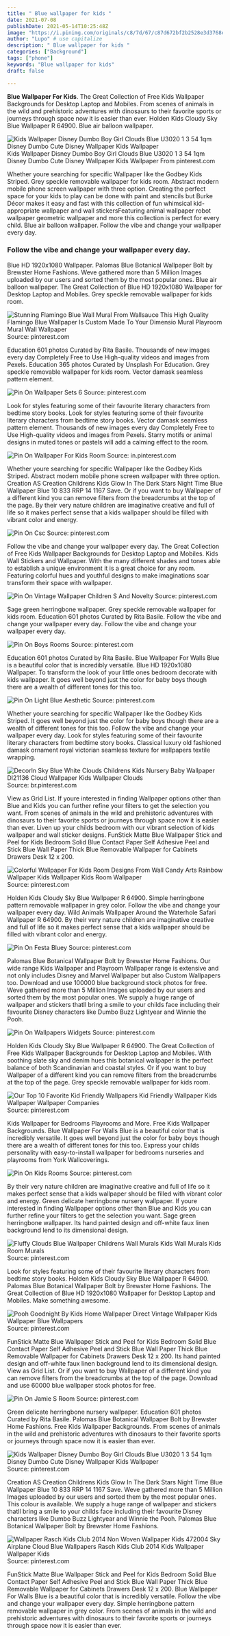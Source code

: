 ```yaml
---
title: " Blue wallpaper for kids "
date: 2021-07-08
publishDate: 2021-05-14T10:25:48Z
image: "https://i.pinimg.com/originals/c8/7d/67/c87d672bf2b2528e3d3768e91fbf3567.jpg"
author: "Lupo" # use capitalize
description: " Blue wallpaper for kids "
categories: ["Background"]
tags: ["phone"]
keywords: "Blue wallpaper for kids"
draft: false

---
```



**Blue Wallpaper For Kids**. The Great Collection of Free Kids Wallpaper Backgrounds for Desktop Laptop and Mobiles. From scenes of animals in the wild and prehistoric adventures with dinosaurs to their favorite sports or journeys through space now it is easier than ever. Holden Kids Cloudy Sky Blue Wallpaper R 64900. Blue air balloon wallpaper.

![Kids Wallpaper Disney Dumbo Boy Girl Clouds Blue U3020 1 3 54 1qm Disney Dumbo Cute Disney Wallpaper Kids Wallpaper](https://i.pinimg.com/originals/be/d8/d2/bed8d2dfa59bd938da33fb80be2f954e.jpg "Kids Wallpaper Disney Dumbo Boy Girl Clouds Blue U3020 1 3 54 1qm Disney Dumbo Cute Disney Wallpaper Kids Wallpaper")
Kids Wallpaper Disney Dumbo Boy Girl Clouds Blue U3020 1 3 54 1qm Disney Dumbo Cute Disney Wallpaper Kids Wallpaper From pinterest.com


Whether youre searching for specific Wallpaper like the Godbey Kids Striped. Grey speckle removable wallpaper for kids room. Abstract modern mobile phone screen wallpaper with three option. Creating the perfect space for your kids to play can be done with paint and stencils but Burke Décor makes it easy and fast with this collection of fun whimsical kid-appropriate wallpaper and wall stickersFeaturing animal wallpaper robot wallpaper geometric wallpaper and more this collection is perfect for every child. Blue air balloon wallpaper. Follow the vibe and change your wallpaper every day.

### Follow the vibe and change your wallpaper every day.

Blue HD 1920x1080 Wallpaper. Palomas Blue Botanical Wallpaper Bolt by Brewster Home Fashions. Weve gathered more than 5 Million Images uploaded by our users and sorted them by the most popular ones. Blue air balloon wallpaper. The Great Collection of Blue HD 1920x1080 Wallpaper for Desktop Laptop and Mobiles. Grey speckle removable wallpaper for kids room.


![Stunning Flamingo Blue Wall Mural From Wallsauce This High Quality Flamingo Blue Wallpaper Is Custom Made To Your Dimensio Mural Playroom Mural Wall Wallpaper](https://i.pinimg.com/564x/7c/50/fa/7c50fa6c6be52091003ed1c30288d8fe.jpg "Stunning Flamingo Blue Wall Mural From Wallsauce This High Quality Flamingo Blue Wallpaper Is Custom Made To Your Dimensio Mural Playroom Mural Wall Wallpaper")
Source: pinterest.com

Education 601 photos Curated by Rita Basile. Thousands of new images every day Completely Free to Use High-quality videos and images from Pexels. Education 365 photos Curated by Unsplash For Education. Grey speckle removable wallpaper for kids room. Vector damask seamless pattern element.

![Pin On Wallpaper Sets 6](https://i.pinimg.com/originals/16/64/32/166432bb0967bfea46bbf64f6436c71c.jpg "Pin On Wallpaper Sets 6")
Source: pinterest.com

Look for styles featuring some of their favourite literary characters from bedtime story books. Look for styles featuring some of their favourite literary characters from bedtime story books. Vector damask seamless pattern element. Thousands of new images every day Completely Free to Use High-quality videos and images from Pexels. Starry motifs or animal designs in muted tones or pastels will add a calming effect to the room.

![Pin On Wallpaper For Kids Room](https://i.pinimg.com/originals/e6/e7/9d/e6e79d37a5d2d42b63822fb601c9be0d.jpg "Pin On Wallpaper For Kids Room")
Source: in.pinterest.com

Whether youre searching for specific Wallpaper like the Godbey Kids Striped. Abstract modern mobile phone screen wallpaper with three option. Creation AS Creation Childrens Kids Glow In The Dark Stars Night Time Blue Wallpaper Blue 10 833 RRP 14 1167 Save. Or if you want to buy Wallpaper of a different kind you can remove filters from the breadcrumbs at the top of the page. By their very nature children are imaginative creative and full of life so it makes perfect sense that a kids wallpaper should be filled with vibrant color and energy.

![Pin On Csc](https://i.pinimg.com/236x/79/c5/1f/79c51f4c1160d4fbf8a524d3f2640d5b.jpg "Pin On Csc")
Source: pinterest.com

Follow the vibe and change your wallpaper every day. The Great Collection of Free Kids Wallpaper Backgrounds for Desktop Laptop and Mobiles. Kids Wall Stickers and Wallpaper. With the many different shades and tones able to establish a unique environment it is a great choice for any room. Featuring colorful hues and youthful designs to make imaginations soar transform their space with wallpaper.

![Pin On Vintage Wallpaper Children S And Novelty](https://i.pinimg.com/originals/4d/b6/d6/4db6d60fdc708fb195349184c27bcfaf.jpg "Pin On Vintage Wallpaper Children S And Novelty")
Source: pinterest.com

Sage green herringbone wallpaper. Grey speckle removable wallpaper for kids room. Education 601 photos Curated by Rita Basile. Follow the vibe and change your wallpaper every day. Follow the vibe and change your wallpaper every day.

![Pin On Boys Rooms](https://i.pinimg.com/564x/2e/3b/df/2e3bdfb45054451f0b9fe5edeeea3edb.jpg "Pin On Boys Rooms")
Source: pinterest.com

Education 601 photos Curated by Rita Basile. Blue Wallpaper For Walls Blue is a beautiful color that is incredibly versatile. Blue HD 1920x1080 Wallpaper. To transform the look of your little ones bedroom decorate with kids wallpaper. It goes well beyond just the color for baby boys though there are a wealth of different tones for this too.

![Pin On Light Blue Aesthetic](https://i.pinimg.com/736x/8c/35/dc/8c35dc76e9e08e2ac34103c84d1c642f.jpg "Pin On Light Blue Aesthetic")
Source: pinterest.com

Whether youre searching for specific Wallpaper like the Godbey Kids Striped. It goes well beyond just the color for baby boys though there are a wealth of different tones for this too. Follow the vibe and change your wallpaper every day. Look for styles featuring some of their favourite literary characters from bedtime story books. Classical luxury old fashioned damask ornament royal victorian seamless texture for wallpapers textile wrapping.

![Decorln Sky Blue White Clouds Childrens Kids Nursery Baby Wallpaper Dl21136 Cloud Wallpaper Kids Wallpaper Clouds](https://i.pinimg.com/736x/53/a9/b2/53a9b216d586265e1c15e7a162ccb8bd.jpg "Decorln Sky Blue White Clouds Childrens Kids Nursery Baby Wallpaper Dl21136 Cloud Wallpaper Kids Wallpaper Clouds")
Source: br.pinterest.com

View as Grid List. If youre interested in finding Wallpaper options other than Blue and Kids you can further refine your filters to get the selection you want. From scenes of animals in the wild and prehistoric adventures with dinosaurs to their favorite sports or journeys through space now it is easier than ever. Liven up your childs bedroom with our vibrant selection of kids wallpaper and wall sticker designs. FunStick Matte Blue Wallpaper Stick and Peel for Kids Bedroom Solid Blue Contact Paper Self Adhesive Peel and Stick Blue Wall Paper Thick Blue Removable Wallpaper for Cabinets Drawers Desk 12 x 200.

![Colorful Wallpaper For Kids Room Designs From Wall Candy Arts Rainbow Wallpaper Kids Wallpaper Kids Room Wallpaper](https://i.pinimg.com/originals/35/bd/f7/35bdf7b0848d1900275e6cc3a6843ad3.jpg "Colorful Wallpaper For Kids Room Designs From Wall Candy Arts Rainbow Wallpaper Kids Wallpaper Kids Room Wallpaper")
Source: pinterest.com

Holden Kids Cloudy Sky Blue Wallpaper R 64900. Simple herringbone pattern removable wallpaper in grey color. Follow the vibe and change your wallpaper every day. Wild Animals Wallpaper Around the Waterhole Safari Wallpaper R 64900. By their very nature children are imaginative creative and full of life so it makes perfect sense that a kids wallpaper should be filled with vibrant color and energy.

![Pin On Festa Bluey](https://i.pinimg.com/736x/50/76/66/5076661b1aca8b085dd989fc3389f5aa.jpg "Pin On Festa Bluey")
Source: pinterest.com

Palomas Blue Botanical Wallpaper Bolt by Brewster Home Fashions. Our wide range Kids Wallpaper and Playroom Wallpaper range is extensive and not only includes Disney and Marvel Wallpaper but also Custom Wallpapers too. Download and use 100000 blue background stock photos for free. Weve gathered more than 5 Million Images uploaded by our users and sorted them by the most popular ones. We supply a huge range of wallpaper and stickers thatll bring a smile to your childs face including their favourite Disney characters like Dumbo Buzz Lightyear and Winnie the Pooh.

![Pin On Wallpapers Widgets](https://i.pinimg.com/736x/12/45/f3/1245f34109f1776bc00f2460fb58a42b.jpg "Pin On Wallpapers Widgets")
Source: pinterest.com

Holden Kids Cloudy Sky Blue Wallpaper R 64900. The Great Collection of Free Kids Wallpaper Backgrounds for Desktop Laptop and Mobiles. With soothing slate sky and denim hues this botanical wallpaper is the perfect balance of both Scandinavian and coastal styles. Or if you want to buy Wallpaper of a different kind you can remove filters from the breadcrumbs at the top of the page. Grey speckle removable wallpaper for kids room.

![Our Top 10 Favorite Kid Friendly Wallpapers Kid Friendly Wallpaper Kids Wallpaper Wallpaper Companies](https://i.pinimg.com/564x/2f/8c/17/2f8c1730f017d7d41a283fd96d580252.jpg "Our Top 10 Favorite Kid Friendly Wallpapers Kid Friendly Wallpaper Kids Wallpaper Wallpaper Companies")
Source: pinterest.com

Kids Wallpaper for Bedrooms Playrooms and More. Free Kids Wallpaper Backgrounds. Blue Wallpaper For Walls Blue is a beautiful color that is incredibly versatile. It goes well beyond just the color for baby boys though there are a wealth of different tones for this too. Express your childs personality with easy-to-install wallpaper for bedrooms nurseries and playrooms from York Wallcoverings.

![Pin On Kids Rooms](https://i.pinimg.com/736x/20/b9/d9/20b9d9499c103e74c9cd3e80fca27e88.jpg "Pin On Kids Rooms")
Source: pinterest.com

By their very nature children are imaginative creative and full of life so it makes perfect sense that a kids wallpaper should be filled with vibrant color and energy. Green delicate herringbone nursery wallpaper. If youre interested in finding Wallpaper options other than Blue and Kids you can further refine your filters to get the selection you want. Sage green herringbone wallpaper. Its hand painted design and off-white faux linen background lend to its dimensional design.

![Fluffy Clouds Blue Wallpaper Childrens Wall Murals Kids Wall Murals Kids Room Murals](https://i.pinimg.com/736x/fa/79/60/fa796049f6a369d3fc58f0023b9b33b2.jpg "Fluffy Clouds Blue Wallpaper Childrens Wall Murals Kids Wall Murals Kids Room Murals")
Source: pinterest.com

Look for styles featuring some of their favourite literary characters from bedtime story books. Holden Kids Cloudy Sky Blue Wallpaper R 64900. Palomas Blue Botanical Wallpaper Bolt by Brewster Home Fashions. The Great Collection of Blue HD 1920x1080 Wallpaper for Desktop Laptop and Mobiles. Make something awesome.

![Pooh Goodnight By Kids Home Wallpaper Direct Vintage Wallpaper Kids Wallpaper Blue Wallpapers](https://i.pinimg.com/originals/1f/cc/d3/1fccd3642330064e3642d2d8a715e8a0.jpg "Pooh Goodnight By Kids Home Wallpaper Direct Vintage Wallpaper Kids Wallpaper Blue Wallpapers")
Source: pinterest.com

FunStick Matte Blue Wallpaper Stick and Peel for Kids Bedroom Solid Blue Contact Paper Self Adhesive Peel and Stick Blue Wall Paper Thick Blue Removable Wallpaper for Cabinets Drawers Desk 12 x 200. Its hand painted design and off-white faux linen background lend to its dimensional design. View as Grid List. Or if you want to buy Wallpaper of a different kind you can remove filters from the breadcrumbs at the top of the page. Download and use 60000 blue wallpaper stock photos for free.

![Pin On Jamie S Room](https://i.pinimg.com/originals/88/f2/7c/88f27c33ab3628a209c26efef94bf3b0.png "Pin On Jamie S Room")
Source: pinterest.com

Green delicate herringbone nursery wallpaper. Education 601 photos Curated by Rita Basile. Palomas Blue Botanical Wallpaper Bolt by Brewster Home Fashions. Free Kids Wallpaper Backgrounds. From scenes of animals in the wild and prehistoric adventures with dinosaurs to their favorite sports or journeys through space now it is easier than ever.

![Kids Wallpaper Disney Dumbo Boy Girl Clouds Blue U3020 1 3 54 1qm Disney Dumbo Cute Disney Wallpaper Kids Wallpaper](https://i.pinimg.com/originals/be/d8/d2/bed8d2dfa59bd938da33fb80be2f954e.jpg "Kids Wallpaper Disney Dumbo Boy Girl Clouds Blue U3020 1 3 54 1qm Disney Dumbo Cute Disney Wallpaper Kids Wallpaper")
Source: pinterest.com

Creation AS Creation Childrens Kids Glow In The Dark Stars Night Time Blue Wallpaper Blue 10 833 RRP 14 1167 Save. Weve gathered more than 5 Million Images uploaded by our users and sorted them by the most popular ones. This colour is available. We supply a huge range of wallpaper and stickers thatll bring a smile to your childs face including their favourite Disney characters like Dumbo Buzz Lightyear and Winnie the Pooh. Palomas Blue Botanical Wallpaper Bolt by Brewster Home Fashions.

![Wallpaper Rasch Kids Club 2014 Non Woven Wallpaper Kids 472004 Sky Airplane Cloud Blue Wallpapers Rasch Kids Club 2014 Kids Wallpaper Wallpaper Kids](https://i.pinimg.com/originals/c8/7d/67/c87d672bf2b2528e3d3768e91fbf3567.jpg "Wallpaper Rasch Kids Club 2014 Non Woven Wallpaper Kids 472004 Sky Airplane Cloud Blue Wallpapers Rasch Kids Club 2014 Kids Wallpaper Wallpaper Kids")
Source: pinterest.com

FunStick Matte Blue Wallpaper Stick and Peel for Kids Bedroom Solid Blue Contact Paper Self Adhesive Peel and Stick Blue Wall Paper Thick Blue Removable Wallpaper for Cabinets Drawers Desk 12 x 200. Blue Wallpaper For Walls Blue is a beautiful color that is incredibly versatile. Follow the vibe and change your wallpaper every day. Simple herringbone pattern removable wallpaper in grey color. From scenes of animals in the wild and prehistoric adventures with dinosaurs to their favorite sports or journeys through space now it is easier than ever.

